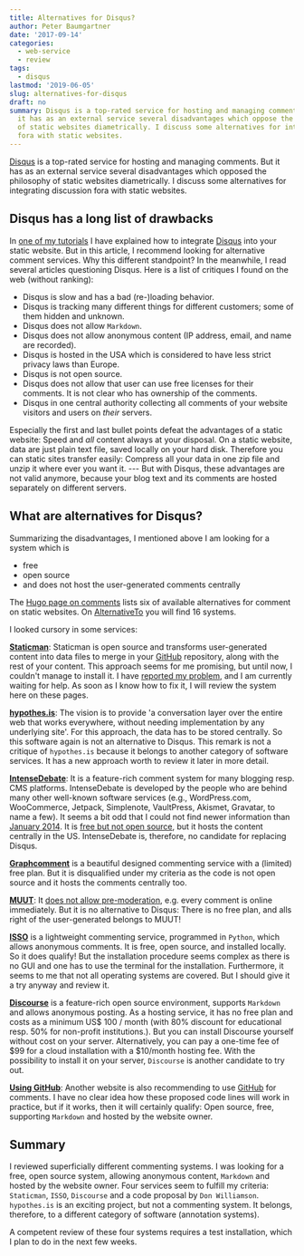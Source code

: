 ```yaml
---
title: Alternatives for Disqus?
author: Peter Baumgartner
date: '2017-09-14'
categories:
  - web-service
  - review
tags:
  - disqus
lastmod: '2019-06-05'
slug: alternatives-for-disqus
draft: no
summary: Disqus is a top-rated service for hosting and managing comments. But
  it has as an external service several disadvantages which oppose the philosophy
  of static websites diametrically. I discuss some alternatives for integrating discussion
  fora with static websites.
---
```


[Disqus](https://disqus.com/) is a top-rated service for hosting and managing comments. But it has as an external service several disadvantages which opposed the philosophy of static websites diametrically. I discuss some alternatives for integrating discussion fora with static websites.

## Disqus has a long list of drawbacks

In [one of my tutorials](#) I have explained how to integrate [Disqus](https://disqus.com/) into your static website. But in this article, I recommend looking for alternative comment services. Why this different standpoint? In the meanwhile, I read several articles questioning Disqus. Here is a list of critiques I found on the web (without ranking):

-   Disqus is slow and has a bad (re-)loading behavior.
-   Disqus is tracking many different things for different customers; some of them hidden and unknown.
-   Disqus does not allow `Markdown`.
-   Disqus does not allow anonymous content (IP address, email, and name are recorded).
-   Disqus is hosted in the USA which is considered to have less strict privacy laws than Europe.
-   Disqus is not open source.
-   Disqus does not allow that user can use free licenses for their comments. It is not clear who has ownership of the comments.
-   Disqus in one central authority collecting all comments of your website visitors and users on *their* servers.

Especially the first and last bullet points defeat the advantages of a static website: Speed and *all* content always at your disposal. On a static website, data are just plain text file, saved locally on your hard disk. Therefore you can static sites transfer easily: Compress all your data in one zip file and unzip it where ever you want it. --- But with Disqus, these advantages are not valid anymore, because your blog text and its comments are hosted separately on different servers.

## What are alternatives for Disqus?

Summarizing the disadvantages, I mentioned above I am looking for a system which is

-   free
-   open source
-   and does not host the user-generated comments centrally

The [Hugo page on comments](https://gohugo.io/content-management/comments/#comments-alternatives) lists six of available alternatives for comment on static websites. On [AlternativeTo](https://alternativeto.net/software/master-comments-system/) you will find 16 systems.

I looked cursory in some services:

[**Staticman**](https://staticman.net/): Staticman is open source and transforms user-generated content into data files to merge in your [GitHub](https://github.com/) repository, along with the rest of your content. This approach seems for me promising, but until now, I couldn't manage to install it. I have [reported my problem](https://github.com/eduardoboucas/staticman/issues/134), and I am currently waiting for help. As soon as I know how to fix it, I will review the system here on these pages.

<!--
**[txtpen](https://txtpen.com/)**: txtpen is proprietary software and collects data on its server. e.g., it does not qualify as a better alternative to Disqus. But txtpen is interesting for another reason: It is a service for commenting inline annotation, but not a good one. There are others with better interfaces and more widespread like the proprietary platform [diigo](https://www.diigo.com/) and especially the open source project [hypothes.is](https://web.hypothes.is/). 

<div class="alert alert-warning" role="alert">
<b>Update 2019-05-31:</b> The txtpen link does not work anymore.
</div>
-->

[**hypothes.is**](https://web.hypothes.is/): The vision is to provide 'a conversation layer over the entire web that works everywhere, without needing implementation by any underlying site'. For this approach, the data has to be stored centrally. So this software again is not an alternative to Disqus. This remark is not a critique of `hypothes.is` because it belongs to another category of software services. It has a new approach worth to review it later in more detail.

[**IntenseDebate**](http://intensedebate.com/): It is a feature-rich comment system for many blogging resp. CMS platforms. IntenseDebate is developed by the people who are behind many other well-known software services (e.g., WordPress.com, WooCommerce, Jetpack, Simplenote, VaultPress, Akismet, Gravatar, to name a few). It seems a bit odd that I could not find newer information than [January 2014](https://blog.intensedebate.com/). It is [free but not open source](https://intensedebate.com/tos), but it hosts the content centrally in the US. IntenseDebate is, therefore, no candidate for replacing Disqus.

[**Graphcomment**](https://graphcomment.com/) is a beautiful designed commenting service with a (limited) free plan. But it is disqualified under my criteria as the code is not open source and it hosts the comments centrally too.

[**MUUT**](https://muut.com/): It [does not allow pre-moderation](http://learn.muut.com/faq), e.g. every comment is online immediately. But it is no alternative to Disqus: There is no free plan, and alls right of the user-generated belongs to MUUT!

[**ISSO**](https://posativ.org/isso/) is a lightweight commenting service, programmed in `Python`, which allows anonymous comments. It is free, open source, and installed locally. So it does qualify! But the installation procedure seems complex as there is no GUI and one has to use the terminal for the installation. Furthermore, it seems to me that not all operating systems are covered. But I should give it a try anyway and review it.

[**Discourse**](https://www.discourse.org/) is a feature-rich open source environment, supports `Markdown` and allows anonymous posting. As a hosting service, it has no free plan and costs as a minimum US\$ 100 / month (with 80% discount for educational resp. 50% for non-profit institutions.). But you can install Discourse yourself without cost on your server. Alternatively, you can pay a one-time fee of \$99 for a cloud installation with a \$10/month hosting fee. With the possibility to install it on your server, `Discourse` is another candidate to try out.

[**Using GitHub**](http://donw.io/post/github-comments/): Another website is also recommending to use [GitHub](https://github.com/) for comments. I have no clear idea how these proposed code lines will work in practice, but if it works, then it will certainly qualify: Open source, free, supporting `Markdown` and hosted by the website owner.

## Summary

I reviewed superficially different commenting systems. I was looking for a free, open source system, allowing anonymous content, `Markdown` and hosted by the website owner. Four services seem to fulfill my criteria: `Staticman`, `ISSO`, `Discourse` and a code proposal by `Don Williamson`. `hypothes.is` is an exciting project, but not a commenting system. It belongs, therefore, to a different category of software (annotation systems).

A competent review of these four systems requires a test installation, which I plan to do in the next few weeks.

<span class='Z3988' title='url_ver=Z39.88-2004&amp;ctx_ver=Z39.88-2004&amp;rfr_id=info%3Asid%2Fzotero.org%3A2&amp;rft_val_fmt=info%3Aofi%2Ffmt%3Akev%3Amtx%3Adc&amp;rft.type=blogPost&amp;rft.title=Alternatives%20for%20Disqus?%20::%20Open%20Science%20Education&amp;rft.source=Alternatives%20for%20Disqus?&amp;rft.rights=CC%20BY-SA%204.0&amp;rft.description=Disqus%20is%20a%20top-rated%20service%20for%20hosting%20and%20managing%20comments.%20But%20it%20has%20as%20an%20external%20service%20several%20disadvantages%20which%20oppose%20the%20philosophy%20of%20static%20websites%20diametrically.%20I%20discuss%20some%20alternatives%20for%20integrating%20discussion%20fora%20with%20static%20websites.&amp;rft.identifier=https%3A%2F%2Fnotes.peter-baumgartner.net%2F2017%2F09%2F14%2Falternatives-for-disqus&amp;rft.aufirst=Peter&amp;rft.aulast=Baumgartner&amp;rft.au=Peter%20Baumgartner&amp;rft.date=&amp;rft.language=en'></span>

